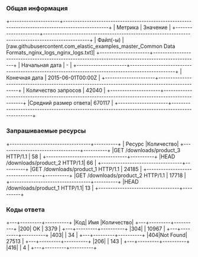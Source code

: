 ### Общая информация
+---------------------+-------------------------------------------------------------------------------------------------+
|       Метрика       |                                            Значение                                             |
+---------------------+-------------------------------------------------------------------------------------------------+
|      Файл(-ы)       |[raw.githubusercontent.com_elastic_examples_master_Common Data Formats_nginx_logs_nginx_logs.txt]|
+---------------------+-------------------------------------------------------------------------------------------------+
|   Начальная дата    |                                                -                                                |
+---------------------+-------------------------------------------------------------------------------------------------+
|    Конечная дата    |                                        2015-06-01T00:00Z                                        |
+---------------------+-------------------------------------------------------------------------------------------------+
| Количество запросов |                                              42040                                              |
+---------------------+-------------------------------------------------------------------------------------------------+
|Средний размер ответа|                                             670117                                              |
+---------------------+-------------------------------------------------------------------------------------------------+

### Запрашиваемые ресурсы
+----------------------------------+----------+
|              Ресурс              |Количество|
+----------------------------------+----------+
|GET /downloads/product_3 HTTP/1.1 |    58    |
+----------------------------------+----------+
|HEAD /downloads/product_2 HTTP/1.1|    66    |
+----------------------------------+----------+
|GET /downloads/product_1 HTTP/1.1 |  24185   |
+----------------------------------+----------+
|GET /downloads/product_2 HTTP/1.1 |  17718   |
+----------------------------------+----------+
|HEAD /downloads/product_1 HTTP/1.1|    13    |
+----------------------------------+----------+

### Коды ответа
+---+---------+----------+
|Код|   Имя   |Количество|
+---+---------+----------+
|200|   OK    |   3379   |
+---+---------+----------+
|304|         |  10967   |
+---+---------+----------+
|403|         |    34    |
+---+---------+----------+
|404|Not Found|  27513   |
+---+---------+----------+
|206|         |   143    |
+---+---------+----------+
|416|         |    4     |
+---+---------+----------+

